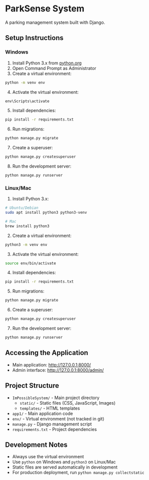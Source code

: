 # ParkSense System

A parking management system built with Django.

## Setup Instructions

### Windows
1. Install Python 3.x from [python.org](https://python.org)
2. Open Command Prompt as Administrator
3. Create a virtual environment:
```cmd
python -m venv env
```
4. Activate the virtual environment:
```cmd
env\Scripts\activate
```
5. Install dependencies:
```cmd
pip install -r requirements.txt
```
6. Run migrations:
```cmd
python manage.py migrate
```
7. Create a superuser:
```cmd
python manage.py createsuperuser
```
8. Run the development server:
```cmd
python manage.py runserver
```

### Linux/Mac
1. Install Python 3.x:
```bash
# Ubuntu/Debian
sudo apt install python3 python3-venv

# Mac
brew install python3
```
2. Create a virtual environment:
```bash
python3 -m venv env
```
3. Activate the virtual environment:
```bash
source env/bin/activate
```
4. Install dependencies:
```bash
pip install -r requirements.txt
```
5. Run migrations:
```bash
python manage.py migrate
```
6. Create a superuser:
```bash
python manage.py createsuperuser
```
7. Run the development server:
```bash
python manage.py runserver
```

## Accessing the Application
- Main application: http://127.0.0.1:8000/
- Admin interface: http://127.0.0.1:8000/admin/

## Project Structure
- `ImPossibleSystem/` - Main project directory
  - `static/` - Static files (CSS, JavaScript, Images)
  - `templates/` - HTML templates
- `app1/` - Main application code
- `env/` - Virtual environment (not tracked in git)
- `manage.py` - Django management script
- `requirements.txt` - Project dependencies

## Development Notes
- Always use the virtual environment
- Use `python` on Windows and `python3` on Linux/Mac
- Static files are served automatically in development
- For production deployment, run `python manage.py collectstatic`

